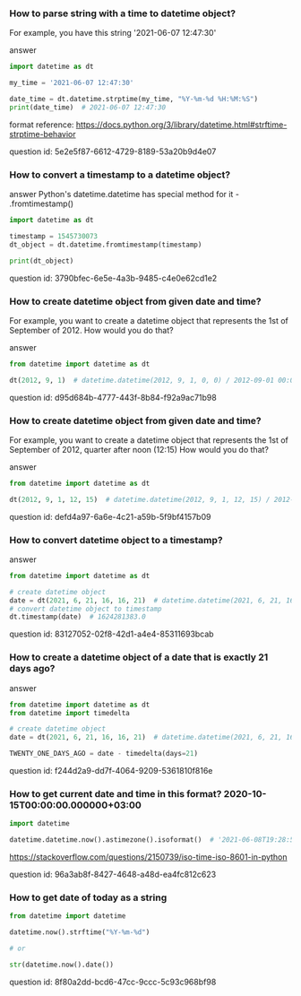 ### How to parse string with a time to datetime object?

For example, you have this string '2021-06-07 12:47:30'

answer
```python
import datetime as dt

my_time = '2021-06-07 12:47:30'

date_time = dt.datetime.strptime(my_time, "%Y-%m-%d %H:%M:%S")
print(date_time)  # 2021-06-07 12:47:30
```

format reference:
https://docs.python.org/3/library/datetime.html#strftime-strptime-behavior

question id: 5e2e5f87-6612-4729-8189-53a20b9d4e07


### How to convert a timestamp to a datetime object?

answer
Python's datetime.datetime has special method for it - .fromtimestamp()

```python
import datetime as dt

timestamp = 1545730073
dt_object = dt.datetime.fromtimestamp(timestamp)

print(dt_object)
```

question id: 3790bfec-6e5e-4a3b-9485-c4e0e62cd1e2


### How to create datetime object from given date and time?

For example, you want to create a datetime object that represents the 1st of September of 2012.
How would you do that? 

answer
```python
from datetime import datetime as dt

dt(2012, 9, 1)  # datetime.datetime(2012, 9, 1, 0, 0) / 2012-09-01 00:00:00
```

question id: d95d684b-4777-443f-8b84-f92a9ac71b98


### How to create datetime object from given date and time?

For example, you want to create a datetime object that represents the 1st of September of 2012, 
quarter after noon (12:15)
How would you do that? 

answer
```python
from datetime import datetime as dt

dt(2012, 9, 1, 12, 15)  # datetime.datetime(2012, 9, 1, 12, 15) / 2012-09-01 12:15:00
```

question id: defd4a97-6a6e-4c21-a59b-5f9bf4157b09


### How to convert datetime object to a timestamp?
answer
```python
from datetime import datetime as dt

# create datetime object
date = dt(2021, 6, 21, 16, 16, 21)  # datetime.datetime(2021, 6, 21, 16, 16, 21) / 2021-06-21 16:16:21
# convert datetime object to timestamp
dt.timestamp(date)  # 1624281383.0
```

question id: 83127052-02f8-42d1-a4e4-85311693bcab


### How to create a datetime object of a date that is exactly 21 days ago?
answer
```python
from datetime import datetime as dt
from datetime import timedelta

# create datetime object
date = dt(2021, 6, 21, 16, 16, 21)  # datetime.datetime(2021, 6, 21, 16, 16, 21) / 2021-06-21 16:16:21

TWENTY_ONE_DAYS_AGO = date - timedelta(days=21)
```

question id: f244d2a9-dd7f-4064-9209-5361810f816e


### How to get current date and time in this format? 2020-10-15T00:00:00.000000+03:00

```python
import datetime

datetime.datetime.now().astimezone().isoformat()  # '2021-06-08T19:28:52.456761+03:00'  
```

https://stackoverflow.com/questions/2150739/iso-time-iso-8601-in-python

question id: 96a3ab8f-8427-4648-a48d-ea4fc812c623



### How to get date of today as a string

```python
from datetime import datetime

datetime.now().strftime("%Y-%m-%d")

# or 

str(datetime.now().date())
```

question id: 8f80a2dd-bcd6-47cc-9ccc-5c93c968bf98

